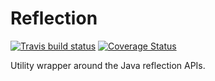# Reflection

[![Travis build status](https://travis-ci.org/iteratoruk/iterator-reflection.svg?branch=master)](https://travis-ci.org/iteratoruk/iterator-reflection)
[![Coverage Status](https://coveralls.io/repos/github/iteratoruk/iterator-reflection/badge.svg?branch=master)](https://coveralls.io/github/iteratoruk/iterator-reflection?branch=master)

Utility wrapper around the Java reflection APIs.
